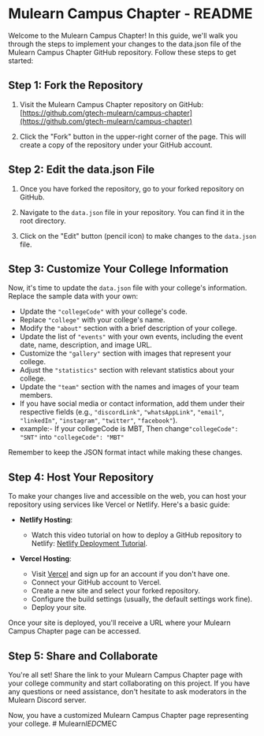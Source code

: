 # Mulearn Campus Chapter - README

Welcome to the Mulearn Campus Chapter! In this guide, we'll walk you through the steps to implement your changes to the data.json file of the Mulearn Campus Chapter GitHub repository. Follow these steps to get started:

## Step 1: Fork the Repository

1. Visit the Mulearn Campus Chapter repository on GitHub: [https://github.com/gtech-mulearn/campus-chapter](https://github.com/gtech-mulearn/campus-chapter)

2. Click the "Fork" button in the upper-right corner of the page. This will create a copy of the repository under your GitHub account.

## Step 2: Edit the data.json File

1. Once you have forked the repository, go to your forked repository on GitHub.

2. Navigate to the `data.json` file in your repository. You can find it in the root directory.

3. Click on the "Edit" button (pencil icon) to make changes to the `data.json` file.

## Step 3: Customize Your College Information

Now, it's time to update the `data.json` file with your college's information. Replace the sample data with your own:

- Update the `"collegeCode"` with your college's code.
- Replace `"college"` with your college's name.
- Modify the `"about"` section with a brief description of your college.
- Update the list of `"events"` with your own events, including the event date, name, description, and image URL.
- Customize the `"gallery"` section with images that represent your college.
- Adjust the `"statistics"` section with relevant statistics about your college.
- Update the `"team"` section with the names and images of your team members.
- If you have social media or contact information, add them under their respective fields (e.g., `"discordLink"`, `"whatsAppLink"`, `"email"`, `"linkedIn"`, `"instagram"`, `"twitter"`, `"facebook"`).
- example:- If your collegeCode is MBT,  Then change`"collegeCode": "SNT"` into `"collegeCode": "MBT"`

Remember to keep the JSON format intact while making these changes.

## Step 4: Host Your Repository

To make your changes live and accessible on the web, you can host your repository using services like Vercel or Netlify. Here's a basic guide:

- **Netlify Hosting**:
  - Watch this video tutorial on how to deploy a GitHub repository to Netlify:  [Netlify Deployment Tutorial](https://youtu.be/4h8B080Mv4U?feature=shared).

- **Vercel Hosting**:
  - Visit [Vercel](https://www.vercel.com/) and sign up for an account if you don't have one.
  - Connect your GitHub account to Vercel.
  - Create a new site and select your forked repository.
  - Configure the build settings (usually, the default settings work fine).
  - Deploy your site.

Once your site is deployed, you'll receive a URL where your Mulearn Campus Chapter page can be accessed.

## Step 5: Share and Collaborate

You're all set! Share the link to your Mulearn Campus Chapter page with your college community and start collaborating on this project. If you have any questions or need assistance, don't hesitate to ask moderators in the Mulearn Discord server.

Now, you have a customized Mulearn Campus Chapter page representing your college.
#   M u l e a r n _ I E D C _ M E C  
 